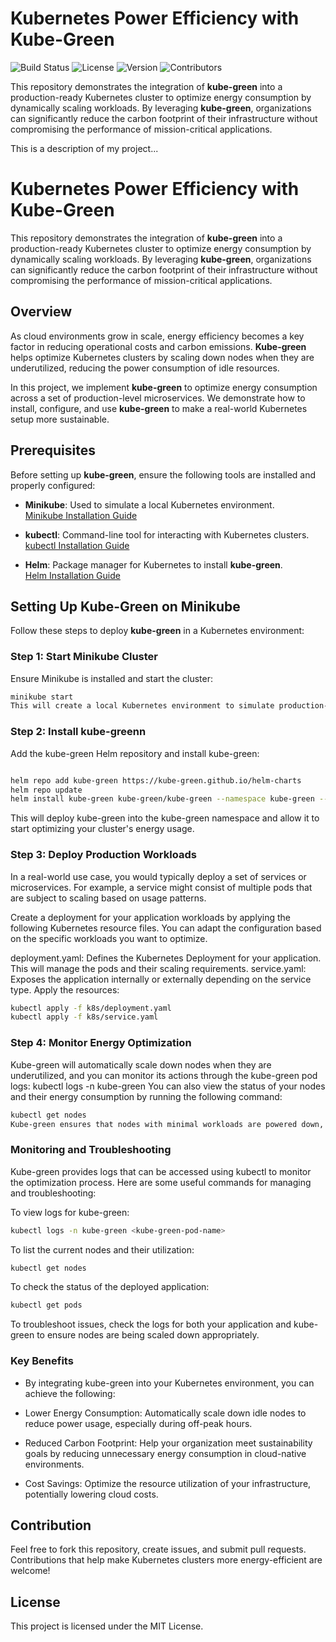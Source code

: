 # Kubernetes Power Efficiency with Kube-Green

![Build Status](https://img.shields.io/github/workflow/status/yourusername/yourrepository/CI)
![License](https://img.shields.io/github/license/yourusername/yourrepository)
![Version](https://img.shields.io/github/release/yourusername/yourrepository)
![Contributors](https://img.shields.io/github/contributors/yourusername/yourrepository)

This repository demonstrates the integration of **kube-green** into a production-ready Kubernetes cluster to optimize energy consumption by dynamically scaling workloads. By leveraging **kube-green**, organizations can significantly reduce the carbon footprint of their infrastructure without compromising the performance of mission-critical applications.


This is a description of my project...

# Kubernetes Power Efficiency with Kube-Green

This repository demonstrates the integration of **kube-green** into a production-ready Kubernetes cluster to optimize energy consumption by dynamically scaling workloads. By leveraging **kube-green**, organizations can significantly reduce the carbon footprint of their infrastructure without compromising the performance of mission-critical applications.

## Overview

As cloud environments grow in scale, energy efficiency becomes a key factor in reducing operational costs and carbon emissions. **Kube-green** helps optimize Kubernetes clusters by scaling down nodes when they are underutilized, reducing the power consumption of idle resources.

In this project, we implement **kube-green** to optimize energy consumption across a set of production-level microservices. We demonstrate how to install, configure, and use **kube-green** to make a real-world Kubernetes setup more sustainable.

## Prerequisites

Before setting up **kube-green**, ensure the following tools are installed and properly configured:

- **Minikube**: Used to simulate a local Kubernetes environment.  
  [Minikube Installation Guide](https://minikube.sigs.k8s.io/docs/)
  
- **kubectl**: Command-line tool for interacting with Kubernetes clusters.  
  [kubectl Installation Guide](https://kubernetes.io/docs/tasks/tools/install-kubectl/)
  
- **Helm**: Package manager for Kubernetes to install **kube-green**.  
  [Helm Installation Guide](https://helm.sh/docs/intro/install/)

## Setting Up Kube-Green on Minikube

Follow these steps to deploy **kube-green** in a Kubernetes environment:

### Step 1: Start Minikube Cluster

Ensure Minikube is installed and start the cluster:

```bash
minikube start
This will create a local Kubernetes environment to simulate production-like workloads.
```

###  Step 2: Install kube-greenn
Add the kube-green Helm repository and install kube-green:
```bash

helm repo add kube-green https://kube-green.github.io/helm-charts
helm repo update
helm install kube-green kube-green/kube-green --namespace kube-green --create-namespace
```
This will deploy kube-green into the kube-green namespace and allow it to start optimizing your cluster's energy usage.

### Step 3: Deploy Production Workloads
In a real-world use case, you would typically deploy a set of services or microservices. For example, a service might consist of multiple pods that are subject to scaling based on usage patterns.

Create a deployment for your application workloads by applying the following Kubernetes resource files. You can adapt the configuration based on the specific workloads you want to optimize.

deployment.yaml: Defines the Kubernetes Deployment for your application. This will manage the pods and their scaling requirements.
service.yaml: Exposes the application internally or externally depending on the service type.
Apply the resources:
```bash
kubectl apply -f k8s/deployment.yaml
kubectl apply -f k8s/service.yaml
```
### Step 4: Monitor Energy Optimization
Kube-green will automatically scale down nodes when they are underutilized, and you can monitor its actions through the kube-green pod logs:
kubectl logs -n kube-green <kube-green-pod-name>
You can also view the status of your nodes and their energy consumption by running the following command:
```bash
kubectl get nodes
Kube-green ensures that nodes with minimal workloads are powered down, reducing overall energy consumption.
```
### Monitoring and Troubleshooting
Kube-green provides logs that can be accessed using kubectl to monitor the optimization process. Here are some useful commands for managing and troubleshooting:

To view logs for kube-green:
```bash
kubectl logs -n kube-green <kube-green-pod-name>
```
To list the current nodes and their utilization:
```bash
kubectl get nodes
```
To check the status of the deployed application:
```bash
kubectl get pods
```
To troubleshoot issues, check the logs for both your application and kube-green to ensure nodes are being scaled down appropriately.

### Key Benefits
- By integrating kube-green into your Kubernetes environment, you can achieve the following:

- Lower Energy Consumption: Automatically scale down idle nodes to reduce power usage, especially during off-peak hours.
- Reduced Carbon Footprint: Help your organization meet sustainability goals by reducing unnecessary energy consumption in cloud-native environments.
- Cost Savings: Optimize the resource utilization of your infrastructure, potentially lowering cloud costs.

## Contribution
Feel free to fork this repository, create issues, and submit pull requests. Contributions that help make Kubernetes clusters more energy-efficient are welcome!

## License
This project is licensed under the MIT License.
